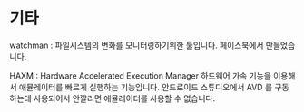 # 기타

watchman 
: 파일시스템의 변화를 모니터링하기위한 툴입니다. 페이스북에서 만들었습니다.

HAXM
: Hardware Accelerated Execution Manager
하드웨어 가속 기능을 이용해서 애뮬레이터를 빠르게 실행하는 기능입니다. 안드로이드 스튜디오에서 AVD 를 구동하는데 사용되어서 안깔리면 애뮬레이터를 사용할 수 없습니다. 
<!--stackedit_data:
eyJoaXN0b3J5IjpbNDg0MjcyODYzLDI1Mjc2NjUwMl19
-->